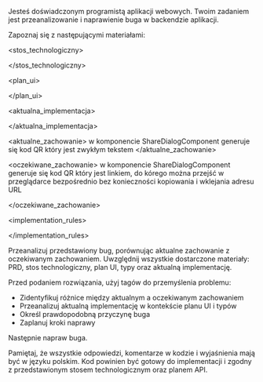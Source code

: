 Jesteś doświadczonym programistą aplikacji webowych. Twoim zadaniem jest przeanalizowanie i naprawienie buga w backendzie aplikacji.

Zapoznaj się z następującymi materiałami:

<prd>



</prd>

<stos_technologiczny>



</stos_technologiczny>

<plan_ui>



</plan_ui>

<typy>



</typy>

<aktualna_implementacja>




</aktualna_implementacja>

<aktualne_zachowanie>
w komponencie ShareDialogComponent generuje się kod QR który jest zwykłym tekstem
</aktualne_zachowanie>

<oczekiwane_zachowanie>
w komponencie ShareDialogComponent generuje się kod QR który jest linkiem, do kórego można przejść w przeglądarce bezpośrednio bez konieczności kopiowania i wklejania adresu URL

</oczekiwane_zachowanie>


<implementation_rules>



</implementation_rules>


Przeanalizuj przedstawiony bug, porównując aktualne zachowanie z oczekiwanym zachowaniem. Uwzględnij wszystkie dostarczone materiały: PRD, stos technologiczny, plan UI, typy oraz aktualną implementację.

Przed podaniem rozwiązania, użyj tagów <analiza> do przemyślenia problemu:
- Zidentyfikuj różnice między aktualnym a oczekiwanym zachowaniem
- Przeanalizuj aktualną implementację w kontekście planu UI i typów
- Określ prawdopodobną przyczynę buga
- Zaplanuj kroki naprawy

Następnie napraw buga.

Pamiętaj, że wszystkie odpowiedzi, komentarze w kodzie i wyjaśnienia mają być w języku polskim. Kod powinien być gotowy do implementacji i zgodny z przedstawionym stosem technologicznym oraz planem API.

